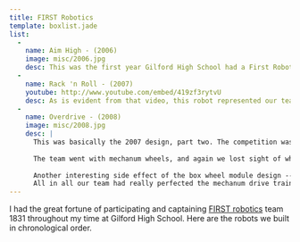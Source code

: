 ```yaml
---
title: FIRST Robotics
template: boxlist.jade
list:
  -
    name: Aim High - (2006)
    image: misc/2006.jpg
    desc: This was the first year Gilford High School had a First Robotics team. Pictured above is our rookie team's entry into the [Aim High](http://en.wikipedia.org/wiki/Aim_High) competition. It is a relatively unsophisticated beast of a robot that could pretty much get hit by a train and still work. Fundamentally, its function was to pick up, store and shoot foam balls into a goal. Sadly this was so long ago (5 years as of writing this) I don't specifically remember much of the details about it.
  -
    name: Rack 'n Roll - (2007)
    youtube: http://www.youtube.com/embed/419zf3rytvU
    desc: As is evident from that video, this robot represented our team's first foray into the world of [mechanum wheels](http://en.wikipedia.org/wiki/Mecanum_wheel). These wheels are a variation on a theme of omni wheels that let the robot move in any direction unconstrained. For the next two years, I would help design mechanum drive trains for our team (CAD mostly). While really cool, our teams obsession over these wheels would cause us to lose sight of the arm attachment that would need to perform the robot's function of removing tubes from the rack for 2007's [Rack 'n Roll](http://en.wikipedia.org/wiki/Rack_'n_Roll) competition.
  -
    name: Overdrive - (2008)
    image: misc/2008.jpg
    desc: |
      This was basically the 2007 design, part two. The competition was [Overdrive](http://en.wikipedia.org/wiki/FIRST_Overdrive), which was essentially a race with large balls in the track that accumulate points as you corral them around. You could also just drive around for points. As captain, I wanted to steer the team in the direction of "do one thing and do it well" and essentially wanted to design a dragster type robot. However, part of working as a team is accepting other people's ideas even when you don't necessarily agree with them.
      
      The team went with mechanum wheels, and again we lost sight of what we were originally trying to do (heard the ball) and probably could have made a better robot. Still, I tried to make the best of it and designed a completely modular chassis for the wheels. I made one standard "box" design that self-contained a speed controller, the wheel, bearings, pillow blocks, etc. This box could be iterated four times and bolted together to make a robot. This saved design time, simplified troubleshooting and made it a breeze to replace parts.
      
      Another interesting side effect of the box wheel module design -- I learned how to properly weld aluminum (there were a TON of joints), which is quite tricky (but fun!). 
      All in all our team had really perfected the mechanum drive train, so it was not a total loss. We drove around that track like a boss. Also, this particular year I did not do any nordic skiing for the school team (which I usually did), so I contributed much of the programming and electrical system on top of the CAD and machining for the drive train.
---
```


I had the great fortune of participating and captaining [FIRST robotics](http://www.usfirst.org/) team 1831 throughout my time at Gilford High School. Here are the robots we built in chronological order.

